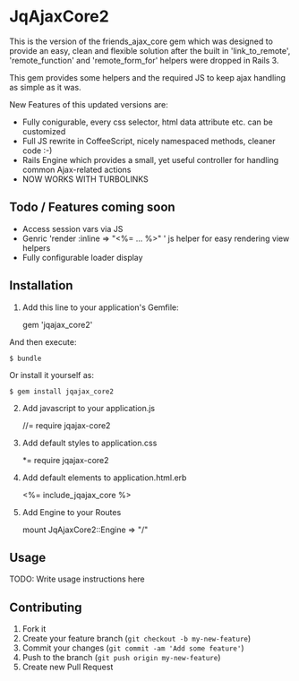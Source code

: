 # JqAjaxCore2

This is the version of the friends_ajax_core gem which was designed to provide an easy, clean and flexible solution after the built in 'link_to_remote', 'remote_function' and 'remote_form_for' helpers were dropped in Rails 3.

This gem provides some helpers and the required JS to keep ajax handling as simple as it was.

New Features of this updated versions are:

- Fully conigurable, every css selector, html data attribute etc. can be customized
- Full JS rewrite in CoffeeScript, nicely namespaced methods, cleaner code :-)
- Rails Engine which provides a small, yet useful controller for handling common Ajax-related actions
- NOW WORKS WITH TURBOLINKS

## Todo / Features coming soon
- Access session vars via JS
- Genric 'render :inline => "<%= ... %>" ' js helper for easy rendering view helpers
- Fully configurable loader display

## Installation

1. Add this line to your application's Gemfile:

    gem 'jqajax_core2'

And then execute:

    $ bundle

Or install it yourself as:

    $ gem install jqajax_core2

2. Add javascript to your application.js

    //= require jqajax-core2

3. Add default styles to application.css
    
    *= require jqajax-core2

4. Add default elements to application.html.erb
     
    <%= include_jqajax_core %>

5. Add Engine to your Routes
    
    mount JqAjaxCore2::Engine => "/"

## Usage

TODO: Write usage instructions here

## Contributing

1. Fork it
2. Create your feature branch (`git checkout -b my-new-feature`)
3. Commit your changes (`git commit -am 'Add some feature'`)
4. Push to the branch (`git push origin my-new-feature`)
5. Create new Pull Request
